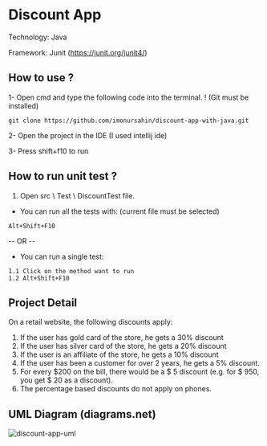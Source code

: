 # Discount App

Technology: Java

Framework: Junit (https://junit.org/junit4/)

## How to use ?

1- Open cmd and type the following code into the terminal. ! (Git must be installed)
```
git clone https://github.com/imonursahin/discount-app-with-java.git

```

2- Open the project in the IDE (I used intellij ide) 

3- Press shift+f10 to run

## How to run unit test ?

1. Open src \ Test \ DiscountTest file.
- You can run all the tests with: (current file must be selected)
```
Alt+Shift+F10

```

-- OR --

- You can run a single test:
```
1.1 Click on the method want to run
1.2 Alt+Shift+F10
```

## Project Detail
On a retail website, the following discounts apply:
1.	If the user has gold card of the store, he gets a 30% discount
2.	If the user has silver card of the store, he gets a 20% discount
3. If the user is an affiliate of the store, he gets a 10% discount
4. If the user has been a customer for over 2 years, he gets a 5% discount.
5. For every $200 on the bill, there would be a $ 5 discount (e.g. for $ 950, you get $ 20 as a discount).
6. The percentage based discounts do not apply on phones.

## UML Diagram (diagrams.net)

![discount-app-uml](https://user-images.githubusercontent.com/31903339/186902426-f56b3c86-c9da-45c6-b2c3-29c19524614e.png)



